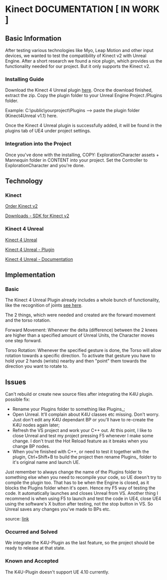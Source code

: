 # Kinect DOCUMENTATION [ IN WORK  ]

## Basic Information

After testing various technologies like Myo, Leap Motion and other input devices, we wanted to test the compatibility of Kinect v2 with Unreal Engine. After a short research we found a nice plugin, which provides us the functionality needed for our project. But it only supports the Kinect v2.

### Installing Guide

Download the Kinect 4 Unreal plugin [here](http://www.opaquemultimedia.com/download-k4u). Once the download finished, extract the zip. Copy the plugin folder to your Unreal Engine Project /Plugins folder.

Example:
C:\public\yourproject\Plugins --> paste the plugin folder (Kinect4Unreal v1.1) here.

Once the Kinect 4 Unreal plugin is successfully added, it will be found in the plugins tab of UE4 under project settings.

### Integration into the Project

Once you've done with the installing, COPY: ExplorationCharacter assets + Mannequin folder in CONTENT into your project.
Set the Controller to ExplorationCharacter and you're done.

## Technology

### Kinect
[Order Kinect v2](http://www.microsoftstore.com/store/msusa/en_US/pdp/Kinect-for-Xbox-One/productID.307499400)

[Downloads - SDK for Kinect v2](http://www.microsoft.com/en-us/download/details.aspx?id=44561)

### Kinect 4 Unreal

[Kinect 4 Unreal](http://www.opaquemultimedia.com/kinect-4-unreal/#about-k4u)

[Kinect 4 Unreal - Plugin](http://www.opaquemultimedia.com/download-k4u)

[Kinect 4 Unreal - Documentation](http://www.opaquemultimedia.com/documentation-overview)

## Implementation
### Basic

The Kinect 4 Unreal Plugin already includes a whole bunch of functionality, like the recognition of joints [see here](http://static1.squarespace.com/static/5560483fe4b048b2365a129c/t/55617618e4b076ae612bbeb6/1432450590720/VitruvianManKinectImage.PNG?format=750w).

The 2 things, which were needed and created are the forward movement and the torso rotation.

Forward Movement: Whenever the delta (difference) between the 2 knees are higher than a specified amount of Unreal Units, the Character moves one step forward.

Torso Rotation: Whenever the specified gesture is done, the Torso will allow rotation towards a specific direction. To activate that gesture you have to hold your 2 hands (wrists) nearby and then "point" them towards the direction you want to rotate to.

## Issues
Can't rebuild or create new source files after integrating the K4U plugin.
possible fix:

- Rename your Plugins folder to something like Plugins_;
- Open Unreal. It'll complain about K4U classes etc missing. Don't worry. Just don't edit any K4U dependant BP or you'll have to re-create the K4U nodes again later;
- Refresh the VS project and work your C++ out. At this point, I like to close Unreal and test my project pressing F5 whenever I make some change. I don't trust the Hot Reload feature as it breaks when you change BP nodes.
- When you're finished with C++, or need to test it together with the plugin, Ctrl+Shift+B to build the project then rename Plugins_ folder to it's original name and launch UE.

Just remember to always change the name of the Plugins folder to something else when you need to recompile your code, so UE doesn't try to compile the plugin too. That has to be when the Engine is closed, as it blocks the Plugins folder when it's open. Hence my F5 way of testing the code. It automatically launches and closes Unreal from VS. Another thing I recommend is when using F5 to launch and test the code in UE4, close UE4 using the software's X button after testing, not the stop button in VS. So Unreal saves any changes you've made to BPs etc.

source: [link](https://forums.unrealengine.com/showthread.php?52749-Kinect-4-Unreal/page5)

### Occurred and Solved 
We integrate the K4U-Plugin as the last feature, so the project should be ready to release at that state.

### Known and Accepted 
The K4U-Plugin doesn't support UE 4.10 currently.

